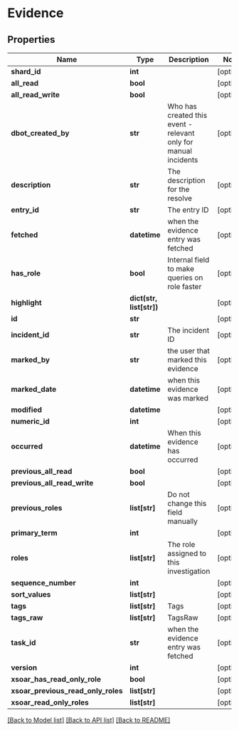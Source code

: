 # Evidence

## Properties
Name | Type | Description | Notes
------------ | ------------- | ------------- | -------------
**shard_id** | **int** |  | [optional] 
**all_read** | **bool** |  | [optional] 
**all_read_write** | **bool** |  | [optional] 
**dbot_created_by** | **str** | Who has created this event - relevant only for manual incidents | [optional] 
**description** | **str** | The description for the resolve | [optional] 
**entry_id** | **str** | The entry ID | [optional] 
**fetched** | **datetime** | when the evidence entry was fetched | [optional] 
**has_role** | **bool** | Internal field to make queries on role faster | [optional] 
**highlight** | **dict(str, list[str])** |  | [optional] 
**id** | **str** |  | [optional] 
**incident_id** | **str** | The incident ID | [optional] 
**marked_by** | **str** | the user that marked this evidence | [optional] 
**marked_date** | **datetime** | when this evidence was marked | [optional] 
**modified** | **datetime** |  | [optional] 
**numeric_id** | **int** |  | [optional] 
**occurred** | **datetime** | When this evidence has occurred | [optional] 
**previous_all_read** | **bool** |  | [optional] 
**previous_all_read_write** | **bool** |  | [optional] 
**previous_roles** | **list[str]** | Do not change this field manually | [optional] 
**primary_term** | **int** |  | [optional] 
**roles** | **list[str]** | The role assigned to this investigation | [optional] 
**sequence_number** | **int** |  | [optional] 
**sort_values** | **list[str]** |  | [optional] 
**tags** | **list[str]** | Tags | [optional] 
**tags_raw** | **list[str]** | TagsRaw | [optional] 
**task_id** | **str** | when the evidence entry was fetched | [optional] 
**version** | **int** |  | [optional] 
**xsoar_has_read_only_role** | **bool** |  | [optional] 
**xsoar_previous_read_only_roles** | **list[str]** |  | [optional] 
**xsoar_read_only_roles** | **list[str]** |  | [optional] 

[[Back to Model list]](README.md#documentation-for-models) [[Back to API list]](README.md#documentation-for-api-endpoints) [[Back to README]](README.md)


